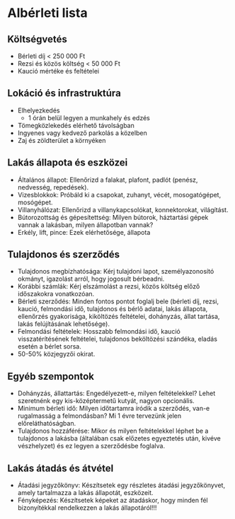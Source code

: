 # Albérleti lista

## Költségvetés
- Bérleti díj < 250 000 Ft
- Rezsi és közös költség < 50 000 Ft
- Kaució mértéke és feltételei

## Lokáció és infrastruktúra
- Elhelyezkedés
    - 1 órán belül legyen a munkahely és edzés
- Tömegközlekedés elérhető távolságban
- Ingyenes vagy kedvező parkolás a közelben
- Zaj és zöldterület a környéken

## Lakás állapota és eszközei
- Általános állapot: Ellenőrizd a falakat, plafont, padlót (penész, nedvesség, repedések).
- Vizesblokkok: Próbáld ki a csapokat, zuhanyt, vécét, mosogatógépet, mosógépet.
- Villanyhálózat: Ellenőrizd a villanykapcsolókat, konnektorokat, világítást.
- Bútorozottság és gépesítettség: Milyen bútorok, háztartási gépek vannak a lakásban, milyen állapotban vannak?
- Erkély, lift, pince: Ezek elérhetősége, állapota

## Tulajdonos és szerződés
- Tulajdonos megbízhatósága: Kérj tulajdoni lapot, személyazonosító okmányt, igazolást arról, hogy jogosult bérbeadni.
- Korábbi számlák: Kérj elszámolást a rezsi, közös költség előző időszakokra vonatkozóan.
- Bérleti szerződés: Minden fontos pontot foglalj bele (bérleti díj, rezsi, kaució, felmondási idő, tulajdonos és bérlő adatai, lakás állapota, ellenőrzés gyakorisága, kiköltözés feltételei, dohányzás, állat tartása, lakás felújításának lehetősége).
- Felmondási feltételek: Hosszabb felmondási idő, kaució visszatérítésének feltételei, tulajdonos beköltözési szándéka, eladás esetén a bérlet sorsa.
- 50-50% közjegyzői okirat.

## Egyéb szempontok
- Dohányzás, állattartás: Engedélyezett-e, milyen feltételekkel? Lehet szeretnénk egy kis-középtermetű kutyát, nagyon opcionális.
- Minimum bérleti idő: Milyen időtartamra íródik a szerződés, van-e rugalmasság a felmondásban? Mi 1 évre tervezünk jelen előreláthatóságban.
- Tulajdonos hozzáférése: Mikor és milyen feltételekkel léphet be a tulajdonos a lakásba (általában csak előzetes egyeztetés után, kivéve vészhelyzet) és ez legyen a szerződésbe foglalva.

## Lakás átadás és átvétel
- Átadási jegyzőkönyv: Készítsetek egy részletes átadási jegyzőkönyvet, amely tartalmazza a lakás állapotát, eszközeit.
- Fényképezés: Készítsetek képeket az átadáskor, hogy minden fél bizonyítékkal rendelkezzen a lakás állapotáról!!!
